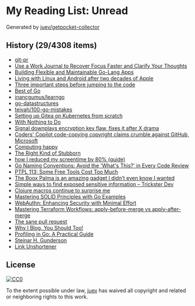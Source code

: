 # My Reading List: Unread

Generated by [juev/getpocket-collector](https://github.com/juev/getpocket-collector)

## History (29/4308 items)

- [git-pr](https://pr.pico.sh/)
- [Use a Work Journal to Recover Focus Faster and Clarify Your Thoughts](https://news.ycombinator.com/item?id=40950584)
- [Building Flexible and Maintainable Go-Lang Apps](https://dev.to/dyaksaa_/building-flexible-and-maintainable-go-lang-apps-56kn)
- [Living with Linux and Android after two decades of Apple](https://world.hey.com/dhh/living-with-linux-and-android-after-two-decades-of-apple-4f730084)
- [Three important steps before jumping to the code](https://stebunov.com/three-steps/)
- [Best of Go](https://bestofgo.dev)
- [inancgumus/learngo](https://github.com/inancgumus/learngo#a-huge-number-of-go-examples-exercises-and-quizzes)
- [go-datastructures](https://github.com/Workiva/go-datastructures)
- [teivah/100-go-mistakes](https://github.com/teivah/100-go-mistakes)
- [Setting up Gitea on Kubernetes from scratch](https://xeiaso.net/vods/2024/gitea-k8s/)
- [With Nothing to Do](https://registerspill.thorstenball.com/p/with-nothing-to-do)
- [Signal downplays encryption key flaw, fixes it after X drama](https://www.bleepingcomputer.com/news/security/signal-downplays-encryption-key-flaw-fixes-it-after-x-drama/)
- [Coders' Copilot code-copying copyright claims crumble against GitHub, Microsoft](https://www.theregister.com/2024/07/08/github_copilot_dmca/)
- [Computing happy](https://michal.sapka.me/blog/2024/computing-happy/)
- [The Right Kind of Stubborn](https://paulgraham.com/persistence.html)
- [how I reduced my screentime by 80% (guide)](http://www.youtube.com/watch?v=7jVb1lLniEw)
- [Go Naming Conventions: Avoid the 'What's This?' in Every Code Review](https://blog.devtrovert.com/p/clear-code-fewer-question-with-go)
- [PTPL 113: Some Free Tools Cost Too Much](https://www.blog.plaintextpaperless.com/p/ptpl-113-some-free-tools-cost-too-much)
- [The Boox Palma is an amazing gadget I didn’t even know I wanted](https://www.theverge.com/24184777/boox-palma-e-ink-smartphone-reader)
- [Simple ways to find exposed sensitive information – Trickster Dev](https://www.trickster.dev/post/simple-ways-to-find-exposed-sensitive-information/)
- [Clojure macros continue to surprise me](https://tonsky.me/blog/clojure-macros)
- [Mastering SOLID Principles with Go Examples](https://medium.com/@pliutau/mastering-solid-principles-with-go-examples-71db32b8c990)
- [WebAuthn: Enhancing Security with Minimal Effort](https://begin.com/blog/posts/2024-07-02-webauthn-with-arc)
- [Mastering Terraform Workflows: apply-before-merge vs apply-after-merge](https://terramate.io/rethinking-iac/mastering-terraform-workflows-apply-before-merge-vs-apply-after-merge/)
- [The sane pull request](https://rednafi.com/misc/sane_pull_request/)
- [Why I Blog. You Should Too!](https://shellsharks.com/you-should-blog)
- [Profiling in Go: A Practical Guide](https://nyadgar.com/posts/go-profiling-like-a-pro/)
- [Steinar H. Gunderson](https://blog.sesse.net/blog/tech/2024-07-15-13-04_pull_requests_via_git_push.html)
- [Link Unshortener](https://underpassapp.com/LinkUnshortener/)

## License

[![CC0](https://mirrors.creativecommons.org/presskit/buttons/88x31/svg/cc-zero.svg)](https://creativecommons.org/publicdomain/zero/1.0/)

To the extent possible under law, [juev](https://github.com/juev) has waived all copyright and related or neighboring rights to this work.
